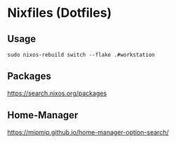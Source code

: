 # Nixfiles (Dotfiles)

## Usage
```
sudo nixos-rebuild switch --flake .#workstation
```

## Packages
https://search.nixos.org/packages

## Home-Manager
https://mipmip.github.io/home-manager-option-search/

